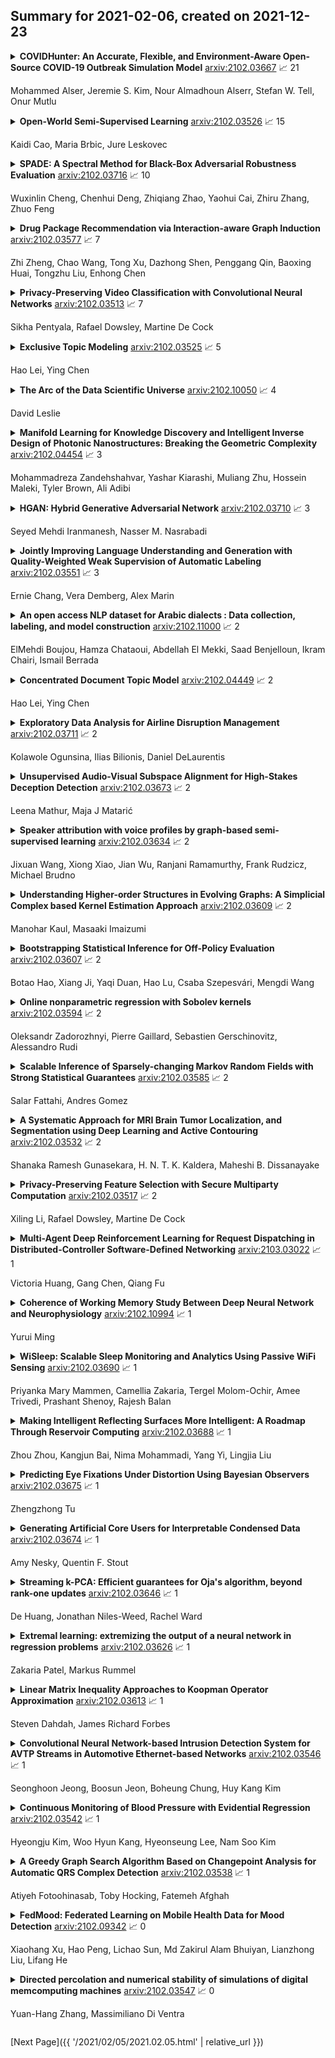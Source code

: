 ## Summary for 2021-02-06, created on 2021-12-23


<details><summary><b>COVIDHunter: An Accurate, Flexible, and Environment-Aware Open-Source COVID-19 Outbreak Simulation Model</b>
<a href="https://arxiv.org/abs/2102.03667">arxiv:2102.03667</a>
&#x1F4C8; 21 <br>
<p>Mohammed Alser, Jeremie S. Kim, Nour Almadhoun Alserr, Stefan W. Tell, Onur Mutlu</p></summary>
<p>

**Abstract:** Motivation: Early detection and isolation of COVID-19 patients are essential for successful implementation of mitigation strategies and eventually curbing the disease spread. With a limited number of daily COVID19 tests performed in every country, simulating the COVID-19 spread along with the potential effect of each mitigation strategy currently remains one of the most effective ways in managing the healthcare system and guiding policy-makers. We introduce COVIDHunter, a flexible and accurate COVID-19 outbreak simulation model that evaluates the current mitigation measures that are applied to a region and provides suggestions on what strength the upcoming mitigation measure should be. The key idea of COVIDHunter is to quantify the spread of COVID-19 in a geographical region by simulating the average number of new infections caused by an infected person considering the effect of external factors, such as environmental conditions (e.g., climate, temperature, humidity) and mitigation measures.
  Results: Using Switzerland as a case study, COVIDHunter estimates that the policy-makers need to keep the current mitigation measures for at least 30 days to prevent demand from quickly exceeding existing hospital capacity. Relaxing the mitigation measures by 50% for 30 days increases both the daily capacity need for hospital beds and daily number of deaths exponentially by an average of 23.8x, who may occupy ICU beds and ventilators for a period of time. Unlike existing models, the COVIDHunter model accurately monitors and predicts the daily number of cases, hospitalizations, and deaths due to COVID-19. Our model is flexible to configure and simple to modify for modeling different scenarios under different environmental conditions and mitigation measures.
  Availability: https://github.com/CMU-SAFARI/COVIDHunter

</p>
</details>

<details><summary><b>Open-World Semi-Supervised Learning</b>
<a href="https://arxiv.org/abs/2102.03526">arxiv:2102.03526</a>
&#x1F4C8; 15 <br>
<p>Kaidi Cao, Maria Brbic, Jure Leskovec</p></summary>
<p>

**Abstract:** Supervised and semi-supervised learning methods have been traditionally designed for the closed-world setting based on the assumption that unlabeled test data contains only classes previously encountered in the labeled training data. However, the real world is inherently open and dynamic, and thus novel, previously unseen classes may appear in the test data or during the model deployment. Here, we introduce a new open-world semi-supervised learning setting in which the model is required to recognize previously seen classes, as well as to discover novel classes never seen in the labeled dataset. To tackle the problem, we propose ORCA, an approach that learns to simultaneously classify and cluster the data. ORCA classifies examples from the unlabeled dataset to previously seen classes, or forms a novel class by grouping similar examples together. The key idea in ORCA is in introducing uncertainty based adaptive margin that effectively circumvents the bias caused by the imbalance of variance between seen and novel classes/clusters. We demonstrate that ORCA accurately discovers novel classes and assigns samples to previously seen classes on benchmark image classification datasets, including CIFAR and ImageNet. Remarkably, despite solving the harder task ORCA outperforms semi-supervised methods on seen classes, as well as novel class discovery methods on novel classes, achieving 7% and 151% improvements on seen and novel classes in the ImageNet dataset.

</p>
</details>

<details><summary><b>SPADE: A Spectral Method for Black-Box Adversarial Robustness Evaluation</b>
<a href="https://arxiv.org/abs/2102.03716">arxiv:2102.03716</a>
&#x1F4C8; 10 <br>
<p>Wuxinlin Cheng, Chenhui Deng, Zhiqiang Zhao, Yaohui Cai, Zhiru Zhang, Zhuo Feng</p></summary>
<p>

**Abstract:** A black-box spectral method is introduced for evaluating the adversarial robustness of a given machine learning (ML) model. Our approach, named SPADE, exploits bijective distance mapping between the input/output graphs constructed for approximating the manifolds corresponding to the input/output data. By leveraging the generalized Courant-Fischer theorem, we propose a SPADE score for evaluating the adversarial robustness of a given model, which is proved to be an upper bound of the best Lipschitz constant under the manifold setting. To reveal the most non-robust data samples highly vulnerable to adversarial attacks, we develop a spectral graph embedding procedure leveraging dominant generalized eigenvectors. This embedding step allows assigning each data sample a robustness score that can be further harnessed for more effective adversarial training. Our experiments show the proposed SPADE method leads to promising empirical results for neural network models that are adversarially trained with the MNIST and CIFAR-10 data sets.

</p>
</details>

<details><summary><b>Drug Package Recommendation via Interaction-aware Graph Induction</b>
<a href="https://arxiv.org/abs/2102.03577">arxiv:2102.03577</a>
&#x1F4C8; 7 <br>
<p>Zhi Zheng, Chao Wang, Tong Xu, Dazhong Shen, Penggang Qin, Baoxing Huai, Tongzhu Liu, Enhong Chen</p></summary>
<p>

**Abstract:** Recent years have witnessed the rapid accumulation of massive electronic medical records (EMRs), which highly support the intelligent medical services such as drug recommendation. However, prior arts mainly follow the traditional recommendation strategies like collaborative filtering, which usually treat individual drugs as mutually independent, while the latent interactions among drugs, e.g., synergistic or antagonistic effect, have been largely ignored. To that end, in this paper, we target at developing a new paradigm for drug package recommendation with considering the interaction effect within drugs, in which the interaction effects could be affected by patient conditions. Specifically, we first design a pre-training method based on neural collaborative filtering to get the initial embedding of patients and drugs. Then, the drug interaction graph will be initialized based on medical records and domain knowledge. Along this line, we propose a new Drug Package Recommendation (DPR) framework with two variants, respectively DPR on Weighted Graph (DPR-WG) and DPR on Attributed Graph (DPR-AG) to solve the problem, in which each the interactions will be described as signed weights or attribute vectors. In detail, a mask layer is utilized to capture the impact of patient condition, and graph neural networks (GNNs) are leveraged for the final graph induction task to embed the package. Extensive experiments on a real-world data set from a first-rate hospital demonstrate the effectiveness of our DPR framework compared with several competitive baseline methods, and further support the heuristic study for the drug package generation task with adequate performance.

</p>
</details>

<details><summary><b>Privacy-Preserving Video Classification with Convolutional Neural Networks</b>
<a href="https://arxiv.org/abs/2102.03513">arxiv:2102.03513</a>
&#x1F4C8; 7 <br>
<p>Sikha Pentyala, Rafael Dowsley, Martine De Cock</p></summary>
<p>

**Abstract:** Many video classification applications require access to personal data, thereby posing an invasive security risk to the users' privacy. We propose a privacy-preserving implementation of single-frame method based video classification with convolutional neural networks that allows a party to infer a label from a video without necessitating the video owner to disclose their video to other entities in an unencrypted manner. Similarly, our approach removes the requirement of the classifier owner from revealing their model parameters to outside entities in plaintext. To this end, we combine existing Secure Multi-Party Computation (MPC) protocols for private image classification with our novel MPC protocols for oblivious single-frame selection and secure label aggregation across frames. The result is an end-to-end privacy-preserving video classification pipeline. We evaluate our proposed solution in an application for private human emotion recognition. Our results across a variety of security settings, spanning honest and dishonest majority configurations of the computing parties, and for both passive and active adversaries, demonstrate that videos can be classified with state-of-the-art accuracy, and without leaking sensitive user information.

</p>
</details>

<details><summary><b>Exclusive Topic Modeling</b>
<a href="https://arxiv.org/abs/2102.03525">arxiv:2102.03525</a>
&#x1F4C8; 5 <br>
<p>Hao Lei, Ying Chen</p></summary>
<p>

**Abstract:** We propose an Exclusive Topic Modeling (ETM) for unsupervised text classification, which is able to 1) identify the field-specific keywords though less frequently appeared and 2) deliver well-structured topics with exclusive words. In particular, a weighted Lasso penalty is imposed to reduce the dominance of the frequently appearing yet less relevant words automatically, and a pairwise Kullback-Leibler divergence penalty is used to implement topics separation. Simulation studies demonstrate that the ETM detects the field-specific keywords, while LDA fails. When applying to the benchmark NIPS dataset, the topic coherence score on average improves by 22% and 10% for the model with weighted Lasso penalty and pairwise Kullback-Leibler divergence penalty, respectively.

</p>
</details>

<details><summary><b>The Arc of the Data Scientific Universe</b>
<a href="https://arxiv.org/abs/2102.10050">arxiv:2102.10050</a>
&#x1F4C8; 4 <br>
<p>David Leslie</p></summary>
<p>

**Abstract:** In this paper I explore the scaffolding of normative assumptions that supports Sabina Leonelli's implicit appeal to the values of epistemic integrity and the global public good that conjointly animate the ethos of responsible and sustainable data work in the context of COVID-19. Drawing primarily on the writings of sociologist Robert K. Merton, the thinkers of the Vienna Circle, and Charles Sanders Peirce, I make some of these assumptions explicit by telling a longer story about the evolution of social thinking about the normative structure of science from Merton's articulation of his well-known norms (those of universalism, communism, organized skepticism, and disinterestedness) to the present. I show that while Merton's norms and his intertwinement of these with the underlying mechanisms of democratic order provide us with an especially good starting point to explore and clarify the commitments and values of science, Leonelli's broader, more context-responsive, and more holistic vision of the epistemic integrity of data scientific understanding, and her discernment of the global and biospheric scope of its moral-practical reach, move beyond Merton's schema in ways that effectively draw upon important critiques. Stepping past Merton, I argue that a combination of situated universalism, methodological pluralism, strong objectivity, and unbounded communalism must guide the responsible and sustainable data work of the future.

</p>
</details>

<details><summary><b>Manifold Learning for Knowledge Discovery and Intelligent Inverse Design of Photonic Nanostructures: Breaking the Geometric Complexity</b>
<a href="https://arxiv.org/abs/2102.04454">arxiv:2102.04454</a>
&#x1F4C8; 3 <br>
<p>Mohammadreza Zandehshahvar, Yashar Kiarashi, Muliang Zhu, Hossein Maleki, Tyler Brown, Ali Adibi</p></summary>
<p>

**Abstract:** Here, we present a new approach based on manifold learning for knowledge discovery and inverse design with minimal complexity in photonic nanostructures. Our approach builds on studying sub-manifolds of responses of a class of nanostructures with different design complexities in the latent space to obtain valuable insight about the physics of device operation to guide a more intelligent design. In contrast to the current methods for inverse design of photonic nanostructures, which are limited to pre-selected and usually over-complex structures, we show that our method allows evolution from an initial design towards the simplest structure while solving the inverse problem.

</p>
</details>

<details><summary><b>HGAN: Hybrid Generative Adversarial Network</b>
<a href="https://arxiv.org/abs/2102.03710">arxiv:2102.03710</a>
&#x1F4C8; 3 <br>
<p>Seyed Mehdi Iranmanesh, Nasser M. Nasrabadi</p></summary>
<p>

**Abstract:** In this paper, we present a simple approach to train Generative Adversarial Networks (GANs) in order to avoid a \textit {mode collapse} issue. Implicit models such as GANs tend to generate better samples compared to explicit models that are trained on tractable data likelihood. However, GANs overlook the explicit data density characteristics which leads to undesirable quantitative evaluations and mode collapse. To bridge this gap, we propose a hybrid generative adversarial network (HGAN) for which we can enforce data density estimation via an autoregressive model and support both adversarial and likelihood framework in a joint training manner which diversify the estimated density in order to cover different modes. We propose to use an adversarial network to \textit {transfer knowledge} from an autoregressive model (teacher) to the generator (student) of a GAN model. A novel deep architecture within the GAN formulation is developed to adversarially distill the autoregressive model information in addition to simple GAN training approach. We conduct extensive experiments on real-world datasets (i.e., MNIST, CIFAR-10, STL-10) to demonstrate the effectiveness of the proposed HGAN under qualitative and quantitative evaluations. The experimental results show the superiority and competitiveness of our method compared to the baselines.

</p>
</details>

<details><summary><b>Jointly Improving Language Understanding and Generation with Quality-Weighted Weak Supervision of Automatic Labeling</b>
<a href="https://arxiv.org/abs/2102.03551">arxiv:2102.03551</a>
&#x1F4C8; 3 <br>
<p>Ernie Chang, Vera Demberg, Alex Marin</p></summary>
<p>

**Abstract:** Neural natural language generation (NLG) and understanding (NLU) models are data-hungry and require massive amounts of annotated data to be competitive. Recent frameworks address this bottleneck with generative models that synthesize weak labels at scale, where a small amount of training labels are expert-curated and the rest of the data is automatically annotated. We follow that approach, by automatically constructing a large-scale weakly-labeled data with a fine-tuned GPT-2, and employ a semi-supervised framework to jointly train the NLG and NLU models. The proposed framework adapts the parameter updates to the models according to the estimated label-quality. On both the E2E and Weather benchmarks, we show that this weakly supervised training paradigm is an effective approach under low resource scenarios and outperforming benchmark systems on both datasets when 100% of training data is used.

</p>
</details>

<details><summary><b>An open access NLP dataset for Arabic dialects : Data collection, labeling, and model construction</b>
<a href="https://arxiv.org/abs/2102.11000">arxiv:2102.11000</a>
&#x1F4C8; 2 <br>
<p>ElMehdi Boujou, Hamza Chataoui, Abdellah El Mekki, Saad Benjelloun, Ikram Chairi, Ismail Berrada</p></summary>
<p>

**Abstract:** Natural Language Processing (NLP) is today a very active field of research and innovation. Many applications need however big sets of data for supervised learning, suitably labelled for the training purpose. This includes applications for the Arabic language and its national dialects. However, such open access labeled data sets in Arabic and its dialects are lacking in the Data Science ecosystem and this lack can be a burden to innovation and research in this field. In this work, we present an open data set of social data content in several Arabic dialects. This data was collected from the Twitter social network and consists on +50K twits in five (5) national dialects. Furthermore, this data was labeled for several applications, namely dialect detection, topic detection and sentiment analysis. We publish this data as an open access data to encourage innovation and encourage other works in the field of NLP for Arabic dialects and social media. A selection of models were built using this data set and are presented in this paper along with their performances.

</p>
</details>

<details><summary><b>Concentrated Document Topic Model</b>
<a href="https://arxiv.org/abs/2102.04449">arxiv:2102.04449</a>
&#x1F4C8; 2 <br>
<p>Hao Lei, Ying Chen</p></summary>
<p>

**Abstract:** We propose a Concentrated Document Topic Model(CDTM) for unsupervised text classification, which is able to produce a concentrated and sparse document topic distribution. In particular, an exponential entropy penalty is imposed on the document topic distribution. Documents that have diverse topic distributions are penalized more, while those having concentrated topics are penalized less. We apply the model to the benchmark NIPS dataset and observe more coherent topics and more concentrated and sparse document-topic distributions than Latent Dirichlet Allocation(LDA).

</p>
</details>

<details><summary><b>Exploratory Data Analysis for Airline Disruption Management</b>
<a href="https://arxiv.org/abs/2102.03711">arxiv:2102.03711</a>
&#x1F4C8; 2 <br>
<p>Kolawole Ogunsina, Ilias Bilionis, Daniel DeLaurentis</p></summary>
<p>

**Abstract:** Reliable platforms for data collation during airline schedule operations have significantly increased the quality and quantity of available information for effectively managing airline schedule disruptions. To that effect, this paper applies macroscopic and microscopic techniques by way of basic statistics and machine learning, respectively, to analyze historical scheduling and operations data from a major airline in the United States. Macroscopic results reveal that majority of irregular operations in airline schedule that occurred over a one-year period stemmed from disruptions due to flight delays, while microscopic results validate different modeling assumptions about key drivers for airline disruption management like turnaround as a Gaussian process.

</p>
</details>

<details><summary><b>Unsupervised Audio-Visual Subspace Alignment for High-Stakes Deception Detection</b>
<a href="https://arxiv.org/abs/2102.03673">arxiv:2102.03673</a>
&#x1F4C8; 2 <br>
<p>Leena Mathur, Maja J Matarić</p></summary>
<p>

**Abstract:** Automated systems that detect deception in high-stakes situations can enhance societal well-being across medical, social work, and legal domains. Existing models for detecting high-stakes deception in videos have been supervised, but labeled datasets to train models can rarely be collected for most real-world applications. To address this problem, we propose the first multimodal unsupervised transfer learning approach that detects real-world, high-stakes deception in videos without using high-stakes labels. Our subspace-alignment (SA) approach adapts audio-visual representations of deception in lab-controlled low-stakes scenarios to detect deception in real-world, high-stakes situations. Our best unsupervised SA models outperform models without SA, outperform human ability, and perform comparably to a number of existing supervised models. Our research demonstrates the potential for introducing subspace-based transfer learning to model high-stakes deception and other social behaviors in real-world contexts with a scarcity of labeled behavioral data.

</p>
</details>

<details><summary><b>Speaker attribution with voice profiles by graph-based semi-supervised learning</b>
<a href="https://arxiv.org/abs/2102.03634">arxiv:2102.03634</a>
&#x1F4C8; 2 <br>
<p>Jixuan Wang, Xiong Xiao, Jian Wu, Ranjani Ramamurthy, Frank Rudzicz, Michael Brudno</p></summary>
<p>

**Abstract:** Speaker attribution is required in many real-world applications, such as meeting transcription, where speaker identity is assigned to each utterance according to speaker voice profiles. In this paper, we propose to solve the speaker attribution problem by using graph-based semi-supervised learning methods. A graph of speech segments is built for each session, on which segments from voice profiles are represented by labeled nodes while segments from test utterances are unlabeled nodes. The weight of edges between nodes is evaluated by the similarities between the pretrained speaker embeddings of speech segments. Speaker attribution then becomes a semi-supervised learning problem on graphs, on which two graph-based methods are applied: label propagation (LP) and graph neural networks (GNNs). The proposed approaches are able to utilize the structural information of the graph to improve speaker attribution performance. Experimental results on real meeting data show that the graph based approaches reduce speaker attribution error by up to 68% compared to a baseline speaker identification approach that processes each utterance independently.

</p>
</details>

<details><summary><b>Understanding Higher-order Structures in Evolving Graphs: A Simplicial Complex based Kernel Estimation Approach</b>
<a href="https://arxiv.org/abs/2102.03609">arxiv:2102.03609</a>
&#x1F4C8; 2 <br>
<p>Manohar Kaul, Masaaki Imaizumi</p></summary>
<p>

**Abstract:** Dynamic graphs are rife with higher-order interactions, such as co-authorship relationships and protein-protein interactions in biological networks, that naturally arise between more than two nodes at once. In spite of the ubiquitous presence of such higher-order interactions, limited attention has been paid to the higher-order counterpart of the popular pairwise link prediction problem. Existing higher-order structure prediction methods are mostly based on heuristic feature extraction procedures, which work well in practice but lack theoretical guarantees. Such heuristics are primarily focused on predicting links in a static snapshot of the graph. Moreover, these heuristic-based methods fail to effectively utilize and benefit from the knowledge of latent substructures already present within the higher-order structures. In this paper, we overcome these obstacles by capturing higher-order interactions succinctly as \textit{simplices}, model their neighborhood by face-vectors, and develop a nonparametric kernel estimator for simplices that views the evolving graph from the perspective of a time process (i.e., a sequence of graph snapshots). Our method substantially outperforms several baseline higher-order prediction methods. As a theoretical achievement, we prove the consistency and asymptotic normality in terms of the Wasserstein distance of our estimator using Stein's method.

</p>
</details>

<details><summary><b>Bootstrapping Statistical Inference for Off-Policy Evaluation</b>
<a href="https://arxiv.org/abs/2102.03607">arxiv:2102.03607</a>
&#x1F4C8; 2 <br>
<p>Botao Hao, Xiang Ji, Yaqi Duan, Hao Lu, Csaba Szepesvári, Mengdi Wang</p></summary>
<p>

**Abstract:** Bootstrapping provides a flexible and effective approach for assessing the quality of batch reinforcement learning, yet its theoretical property is less understood. In this paper, we study the use of bootstrapping in off-policy evaluation (OPE), and in particular, we focus on the fitted Q-evaluation (FQE) that is known to be minimax-optimal in the tabular and linear-model cases. We propose a bootstrapping FQE method for inferring the distribution of the policy evaluation error and show that this method is asymptotically efficient and distributionally consistent for off-policy statistical inference. To overcome the computation limit of bootstrapping, we further adapt a subsampling procedure that improves the runtime by an order of magnitude. We numerically evaluate the bootrapping method in classical RL environments for confidence interval estimation, estimating the variance of off-policy evaluator, and estimating the correlation between multiple off-policy evaluators.

</p>
</details>

<details><summary><b>Online nonparametric regression with Sobolev kernels</b>
<a href="https://arxiv.org/abs/2102.03594">arxiv:2102.03594</a>
&#x1F4C8; 2 <br>
<p>Oleksandr Zadorozhnyi, Pierre Gaillard, Sebastien Gerschinovitz, Alessandro Rudi</p></summary>
<p>

**Abstract:** In this work we investigate the variation of the online kernelized ridge regression algorithm in the setting of $d-$dimensional adversarial nonparametric regression. We derive the regret upper bounds on the classes of Sobolev spaces $W_{p}^β(\mathcal{X})$, $p\geq 2, β>\frac{d}{p}$. The upper bounds are supported by the minimax regret analysis, which reveals that in the cases $β> \frac{d}{2}$ or $p=\infty$ these rates are (essentially) optimal. Finally, we compare the performance of the kernelized ridge regression forecaster to the known non-parametric forecasters in terms of the regret rates and their computational complexity as well as to the excess risk rates in the setting of statistical (i.i.d.) nonparametric regression.

</p>
</details>

<details><summary><b>Scalable Inference of Sparsely-changing Markov Random Fields with Strong Statistical Guarantees</b>
<a href="https://arxiv.org/abs/2102.03585">arxiv:2102.03585</a>
&#x1F4C8; 2 <br>
<p>Salar Fattahi, Andres Gomez</p></summary>
<p>

**Abstract:** In this paper, we study the problem of inferring time-varying Markov random fields (MRF), where the underlying graphical model is both sparse and changes sparsely over time. Most of the existing methods for the inference of time-varying MRFs rely on the regularized maximum likelihood estimation (MLE), that typically suffer from weak statistical guarantees and high computational time. Instead, we introduce a new class of constrained optimization problems for the inference of sparsely-changing MRFs. The proposed optimization problem is formulated based on the exact $\ell_0$ regularization, and can be solved in near-linear time and memory. Moreover, we show that the proposed estimator enjoys a provably small estimation error. As a special case, we derive sharp statistical guarantees for the inference of sparsely-changing Gaussian MRFs (GMRF) in the high-dimensional regime, showing that such problems can be learned with as few as one sample per time. Our proposed method is extremely efficient in practice: it can accurately estimate sparsely-changing graphical models with more than 500 million variables in less than one hour.

</p>
</details>

<details><summary><b>A Systematic Approach for MRI Brain Tumor Localization, and Segmentation using Deep Learning and Active Contouring</b>
<a href="https://arxiv.org/abs/2102.03532">arxiv:2102.03532</a>
&#x1F4C8; 2 <br>
<p>Shanaka Ramesh Gunasekara, H. N. T. K. Kaldera, Maheshi B. Dissanayake</p></summary>
<p>

**Abstract:** One of the main requirements of tumor extraction is the annotation and segmentation of tumor boundaries correctly. For this purpose, we present a threefold deep learning architecture. First classifiers are implemented with a deep convolutional neural network(CNN) andsecond a region-based convolutional neural network (R-CNN) is performed on the classified images to localize the tumor regions of interest. As the third and final stage, the concentratedtumor boundary is contoured for the segmentation process by using the Chan-Vesesegmentation algorithm. As the typical edge detection algorithms based on gradients of pixel intensity tend to fail in the medical image segmentation process, an active contour algorithm defined with the level set function is proposed. Specifically, Chan- Vese algorithm was applied to detect the tumor boundaries for the segmentation process. To evaluate the performance of the overall system, Dice Score,Rand Index (RI), Variation of Information (VOI), Global Consistency Error (GCE), Boundary Displacement Error (BDE), Mean absolute error (MAE), and Peak Signal to Noise Ratio (PSNR) werecalculated by comparing the segmented boundary area which is the final output of the proposed, against the demarcations of the subject specialists which is the gold standard. Overall performance of the proposed architecture for both glioma and meningioma segmentation is with average dice score of 0.92, (also, with RI of 0.9936, VOI of 0.0301, GCE of 0.004, BDE of 2.099, PSNR of 77.076 and MAE of 52.946), pointing to high reliability of the proposed architecture.

</p>
</details>

<details><summary><b>Privacy-Preserving Feature Selection with Secure Multiparty Computation</b>
<a href="https://arxiv.org/abs/2102.03517">arxiv:2102.03517</a>
&#x1F4C8; 2 <br>
<p>Xiling Li, Rafael Dowsley, Martine De Cock</p></summary>
<p>

**Abstract:** Existing work on privacy-preserving machine learning with Secure Multiparty Computation (MPC) is almost exclusively focused on model training and on inference with trained models, thereby overlooking the important data pre-processing stage. In this work, we propose the first MPC based protocol for private feature selection based on the filter method, which is independent of model training, and can be used in combination with any MPC protocol to rank features. We propose an efficient feature scoring protocol based on Gini impurity to this end. To demonstrate the feasibility of our approach for practical data science, we perform experiments with the proposed MPC protocols for feature selection in a commonly used machine-learning-as-a-service configuration where computations are outsourced to multiple servers, with semi-honest and with malicious adversaries. Regarding effectiveness, we show that secure feature selection with the proposed protocols improves the accuracy of classifiers on a variety of real-world data sets, without leaking information about the feature values or even which features were selected. Regarding efficiency, we document runtimes ranging from several seconds to an hour for our protocols to finish, depending on the size of the data set and the security settings.

</p>
</details>

<details><summary><b>Multi-Agent Deep Reinforcement Learning for Request Dispatching in Distributed-Controller Software-Defined Networking</b>
<a href="https://arxiv.org/abs/2103.03022">arxiv:2103.03022</a>
&#x1F4C8; 1 <br>
<p>Victoria Huang, Gang Chen, Qiang Fu</p></summary>
<p>

**Abstract:** Recently, distributed controller architectures have been quickly gaining popularity in Software-Defined Networking (SDN). However, the use of distributed controllers introduces a new and important Request Dispatching (RD) problem with the goal for every SDN switch to properly dispatch their requests among all controllers so as to optimize network performance. This goal can be fulfilled by designing an RD policy to guide distribution of requests at each switch. In this paper, we propose a Multi-Agent Deep Reinforcement Learning (MA-DRL) approach to automatically design RD policies with high adaptability and performance. This is achieved through a new problem formulation in the form of a Multi-Agent Markov Decision Process (MA-MDP), a new adaptive RD policy design and a new MA-DRL algorithm called MA-PPO. Extensive simulation studies show that our MA-DRL technique can effectively train RD policies to significantly outperform man-made policies, model-based policies, as well as RD policies learned via single-agent DRL algorithms.

</p>
</details>

<details><summary><b>Coherence of Working Memory Study Between Deep Neural Network and Neurophysiology</b>
<a href="https://arxiv.org/abs/2102.10994">arxiv:2102.10994</a>
&#x1F4C8; 1 <br>
<p>Yurui Ming</p></summary>
<p>

**Abstract:** The auto feature extraction capability of deep neural networks (DNN) endows them the potentiality for analysing complicated electroencephalogram (EEG) data captured from brain functionality research. This work investigates the potential coherent correspondence between the region-of-interest (ROI) for DNN to explore, and ROI for conventional neurophysiological oriented methods to work with, exemplified in the case of working memory study. The attention mechanism induced by global average pooling (GAP) is applied to a public EEG dataset of working memory, to unveil these coherent ROIs via a classification problem. The result shows the alignment of ROIs from different research disciplines. This work asserts the confidence and promise of utilizing DNN for EEG data analysis, albeit in lack of the interpretation to network operations.

</p>
</details>

<details><summary><b>WiSleep: Scalable Sleep Monitoring and Analytics Using Passive WiFi Sensing</b>
<a href="https://arxiv.org/abs/2102.03690">arxiv:2102.03690</a>
&#x1F4C8; 1 <br>
<p>Priyanka Mary Mammen, Camellia Zakaria, Tergel Molom-Ochir, Amee Trivedi, Prashant Shenoy, Rajesh Balan</p></summary>
<p>

**Abstract:** Sleep deprivation is a public health concern that significantly impacts one's well-being and performance. Sleep is an intimate experience, and state-of-the-art sleep monitoring solutions are highly-personalized to individual users. With a motivation to expand sleep monitoring at a large-scale and contribute sleep data to public health understanding, we present WiSleep, a sleep monitoring and analytics platform using smartphone network connections that are passively sensed from WiFi infrastructure. We propose an unsupervised ensemble model of Bayesian change point detection to predict sleep and wake-up times. Then, we validate our approach using ground truth from a user study in campus dormitories and a private home. Our results find WiSleep outperforming established methods for users with irregular sleep patterns while yielding comparable accuracy for regular sleepers with an average 79.5\% accuracy. This is comparable to client-side based methods, albeit utilizing only coarse-grained information. Finally, we show that WiSleep can process data from 20,000 users on a single commodity server, allowing it to scale to large campus populations with low server requirements.

</p>
</details>

<details><summary><b>Making Intelligent Reflecting Surfaces More Intelligent: A Roadmap Through Reservoir Computing</b>
<a href="https://arxiv.org/abs/2102.03688">arxiv:2102.03688</a>
&#x1F4C8; 1 <br>
<p>Zhou Zhou, Kangjun Bai, Nima Mohammadi, Yang Yi, Lingjia Liu</p></summary>
<p>

**Abstract:** This article introduces a neural network-based signal processing framework for intelligent reflecting surface (IRS) aided wireless communications systems. By modeling radio-frequency (RF) impairments inside the "meta-atoms" of IRS (including nonlinearity and memory effects), we present an approach that generalizes the entire IRS-aided system as a reservoir computing (RC) system, an efficient recurrent neural network (RNN) operating in a state near the "edge of chaos". This framework enables us to take advantage of the nonlinearity of this "fabricated" wireless environment to overcome link degradation due to model mismatch. Accordingly, the randomness of the wireless channel and RF imperfections are naturally embedded into the RC framework, enabling the internal RC dynamics lying on the edge of chaos. Furthermore, several practical issues, such as channel state information acquisition, passive beamforming design, and physical layer reference signal design, are discussed.

</p>
</details>

<details><summary><b>Predicting Eye Fixations Under Distortion Using Bayesian Observers</b>
<a href="https://arxiv.org/abs/2102.03675">arxiv:2102.03675</a>
&#x1F4C8; 1 <br>
<p>Zhengzhong Tu</p></summary>
<p>

**Abstract:** Visual attention is very an essential factor that affects how human perceives visual signals. This report investigates how distortions in an image could distract human's visual attention using Bayesian visual search models, specifically, Maximum-a-posteriori (MAP) \cite{findlay1982global}\cite{eckstein2001quantifying} and Entropy Limit Minimization (ELM) \cite{najemnik2009simple}, which predict eye fixation movements based on a Bayesian probabilistic framework. Experiments on modified MAP and ELM models on JPEG-compressed images containing blocking or ringing artifacts were conducted and we observed that compression artifacts can affect visual attention. We hope this work sheds light on the interactions between visual attention and perceptual quality.

</p>
</details>

<details><summary><b>Generating Artificial Core Users for Interpretable Condensed Data</b>
<a href="https://arxiv.org/abs/2102.03674">arxiv:2102.03674</a>
&#x1F4C8; 1 <br>
<p>Amy Nesky, Quentin F. Stout</p></summary>
<p>

**Abstract:** Recent work has shown that in a dataset of user ratings on items there exists a group of Core Users who hold most of the information necessary for recommendation. This set of Core Users can be as small as 20 percent of the users. Core Users can be used to make predictions for out-of-sample users without much additional work. Since Core Users substantially shrink a ratings dataset without much loss of information, they can be used to improve recommendation efficiency. We propose a method, combining latent factor models, ensemble boosting and K-means clustering, to generate a small set of Artificial Core Users (ACUs) from real Core User data. Our ACUs have dense rating information, and improve the recommendation performance of real Core Users while remaining interpretable.

</p>
</details>

<details><summary><b>Streaming k-PCA: Efficient guarantees for Oja's algorithm, beyond rank-one updates</b>
<a href="https://arxiv.org/abs/2102.03646">arxiv:2102.03646</a>
&#x1F4C8; 1 <br>
<p>De Huang, Jonathan Niles-Weed, Rachel Ward</p></summary>
<p>

**Abstract:** We analyze Oja's algorithm for streaming $k$-PCA and prove that it achieves performance nearly matching that of an optimal offline algorithm. Given access to a sequence of i.i.d. $d \times d$ symmetric matrices, we show that Oja's algorithm can obtain an accurate approximation to the subspace of the top $k$ eigenvectors of their expectation using a number of samples that scales polylogarithmically with $d$. Previously, such a result was only known in the case where the updates have rank one. Our analysis is based on recently developed matrix concentration tools, which allow us to prove strong bounds on the tails of the random matrices which arise in the course of the algorithm's execution.

</p>
</details>

<details><summary><b>Extremal learning: extremizing the output of a neural network in regression problems</b>
<a href="https://arxiv.org/abs/2102.03626">arxiv:2102.03626</a>
&#x1F4C8; 1 <br>
<p>Zakaria Patel, Markus Rummel</p></summary>
<p>

**Abstract:** Neural networks allow us to model complex relationships between variables. We show how to efficiently find extrema of a trained neural network in regression problems. Finding the extremizing input of an approximated model is formulated as the training of an additional neural network with a loss function that minimizes when the extremizing input is achieved. We further show how to incorporate additional constraints on the input vector such as limiting the extrapolation of the extremizing input vector from the original training data set. An instructional example of this approach using TensorFlow is included.

</p>
</details>

<details><summary><b>Linear Matrix Inequality Approaches to Koopman Operator Approximation</b>
<a href="https://arxiv.org/abs/2102.03613">arxiv:2102.03613</a>
&#x1F4C8; 1 <br>
<p>Steven Dahdah, James Richard Forbes</p></summary>
<p>

**Abstract:** The regression problem associated with finding a matrix approximation of the Koopman operator from data is considered. The regression problem is formulated as a convex optimization problem subject to linear matrix inequality (LMI) constraints. Doing so allows for additional LMI constraints to be incorporated into the regression problem. In particular, asymptotic stability constraints, regularization using matrix norms, and even regularization using system norms can be easily incorporated into the regression problem.

</p>
</details>

<details><summary><b>Convolutional Neural Network-based Intrusion Detection System for AVTP Streams in Automotive Ethernet-based Networks</b>
<a href="https://arxiv.org/abs/2102.03546">arxiv:2102.03546</a>
&#x1F4C8; 1 <br>
<p>Seonghoon Jeong, Boosun Jeon, Boheung Chung, Huy Kang Kim</p></summary>
<p>

**Abstract:** Connected and autonomous vehicles (CAVs) are an innovative form of traditional vehicles. Automotive Ethernet replaces the controller area network and FlexRay to support the large throughput required by high-definition applications. As CAVs have numerous functions, they exhibit a large attack surface and an increased vulnerability to attacks. However, no previous studies have focused on intrusion detection in automotive Ethernet-based networks. In this paper, we present an intrusion detection method for detecting audio-video transport protocol (AVTP) stream injection attacks in automotive Ethernet-based networks. To the best of our knowledge, this is the first such method developed for automotive Ethernet. The proposed intrusion detection model is based on feature generation and a convolutional neural network (CNN). To evaluate our intrusion detection system, we built a physical BroadR-Reach-based testbed and captured real AVTP packets. The experimental results show that the model exhibits outstanding performance: the F1-score and recall are greater than 0.9704 and 0.9949, respectively. In terms of the inference time per input and the generation intervals of AVTP traffic, our CNN model can readily be employed for real-time detection.

</p>
</details>

<details><summary><b>Continuous Monitoring of Blood Pressure with Evidential Regression</b>
<a href="https://arxiv.org/abs/2102.03542">arxiv:2102.03542</a>
&#x1F4C8; 1 <br>
<p>Hyeongju Kim, Woo Hyun Kang, Hyeonseung Lee, Nam Soo Kim</p></summary>
<p>

**Abstract:** Photoplethysmogram (PPG) signal-based blood pressure (BP) estimation is a promising candidate for modern BP measurements, as PPG signals can be easily obtained from wearable devices in a non-invasive manner, allowing quick BP measurement. However, the performance of existing machine learning-based BP measuring methods still fall behind some BP measurement guidelines and most of them provide only point estimates of systolic blood pressure (SBP) and diastolic blood pressure (DBP). In this paper, we present a cutting-edge method which is capable of continuously monitoring BP from the PPG signal and satisfies healthcare criteria such as the Association for the Advancement of Medical Instrumentation (AAMI) and the British Hypertension Society (BHS) standards. Furthermore, the proposed method provides the reliability of the predicted BP by estimating its uncertainty to help diagnose medical condition based on the model prediction. Experiments on the MIMIC II database verify the state-of-the-art performance of the proposed method under several metrics and its ability to accurately represent uncertainty in prediction.

</p>
</details>

<details><summary><b>A Greedy Graph Search Algorithm Based on Changepoint Analysis for Automatic QRS Complex Detection</b>
<a href="https://arxiv.org/abs/2102.03538">arxiv:2102.03538</a>
&#x1F4C8; 1 <br>
<p>Atiyeh Fotoohinasab, Toby Hocking, Fatemeh Afghah</p></summary>
<p>

**Abstract:** The electrocardiogram (ECG) signal is the most widely used non-invasive tool for the investigation of cardiovascular diseases. Automatic delineation of ECG fiducial points, in particular the R-peak, serves as the basis for ECG processing and analysis. This study proposes a new method of ECG signal analysis by introducing a new class of graphical models based on optimal changepoint detection models, named the graph-constrained changepoint detection (GCCD) model. The GCCD model treats fiducial points delineation in the non-stationary ECG signal as a changepoint detection problem. The proposed model exploits the sparsity of changepoints to detect abrupt changes within the ECG signal; thereby, the R-peak detection task can be relaxed from any preprocessing step. In this novel approach, prior biological knowledge about the expected sequence of changes is incorporated into the model using the constraint graph, which can be defined manually or automatically. First, we define the constraint graph manually; then, we present a graph learning algorithm that can search for an optimal graph in a greedy scheme. Finally, we compare the manually defined graphs and learned graphs in terms of graph structure and detection accuracy. We evaluate the performance of the algorithm using the MIT-BIH Arrhythmia Database. The proposed model achieves an overall sensitivity of 99.64%, positive predictivity of 99.71%, and detection error rate of 0.19 for the manually defined constraint graph and overall sensitivity of 99.76%, positive predictivity of 99.68%, and detection error rate of 0.55 for the automatic learning constraint graph.

</p>
</details>

<details><summary><b>FedMood: Federated Learning on Mobile Health Data for Mood Detection</b>
<a href="https://arxiv.org/abs/2102.09342">arxiv:2102.09342</a>
&#x1F4C8; 0 <br>
<p>Xiaohang Xu, Hao Peng, Lichao Sun, Md Zakirul Alam Bhuiyan, Lianzhong Liu, Lifang He</p></summary>
<p>

**Abstract:** Depression is one of the most common mental illness problems, and the symptoms shown by patients are not consistent, making it difficult to diagnose in the process of clinical practice and pathological research. Although researchers hope that artificial intelligence can contribute to the diagnosis and treatment of depression, the traditional centralized machine learning needs to aggregate patient data, and the data privacy of patients with mental illness needs to be strictly confidential, which hinders machine learning algorithms clinical application. To solve the problem of privacy of the medical history of patients with depression, we implement federated learning to analyze and diagnose depression. First, we propose a general multi-view federated learning framework using multi-source data, which can extend any traditional machine learning model to support federated learning across different institutions or parties. Secondly, we adopt late fusion methods to solve the problem of inconsistent time series of multi-view data. Finally, we compare the federated framework with other cooperative learning frameworks in performance and discuss the related results.

</p>
</details>

<details><summary><b>Directed percolation and numerical stability of simulations of digital memcomputing machines</b>
<a href="https://arxiv.org/abs/2102.03547">arxiv:2102.03547</a>
&#x1F4C8; 0 <br>
<p>Yuan-Hang Zhang, Massimiliano Di Ventra</p></summary>
<p>

**Abstract:** Digital memcomputing machines (DMMs) are a novel, non-Turing class of machines designed to solve combinatorial optimization problems. They can be physically realized with continuous-time, non-quantum dynamical systems with memory (time non-locality), whose ordinary differential equations (ODEs) can be numerically integrated on modern computers. Solutions of many hard problems have been reported by numerically integrating the ODEs of DMMs, showing substantial advantages over state-of-the-art solvers. To investigate the reasons behind the robustness and effectiveness of this method, we employ three explicit integration schemes (forward Euler, trapezoid and Runge-Kutta 4th order) with a constant time step, to solve 3-SAT instances with planted solutions. We show that, (i) even if most of the trajectories in the phase space are destroyed by numerical noise, the solution can still be achieved; (ii) the forward Euler method, although having the largest numerical error, solves the instances in the least amount of function evaluations; and (iii) when increasing the integration time step, the system undergoes a "solvable-unsolvable transition" at a critical threshold, which needs to decay at most as a power law with the problem size, to control the numerical errors. To explain these results, we model the dynamical behavior of DMMs as directed percolation of the state trajectory in the phase space in the presence of noise. This viewpoint clarifies the reasons behind their numerical robustness and provides an analytical understanding of the unsolvable-solvable transition. These results land further support to the usefulness of DMMs in the solution of hard combinatorial optimization problems.

</p>
</details>


[Next Page]({{ '/2021/02/05/2021.02.05.html' | relative_url }})
